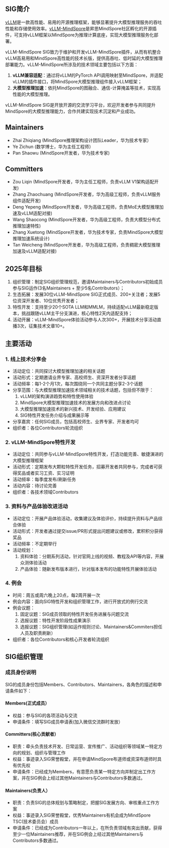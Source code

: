 ## SIG简介

[vLLM](https://github.com/vllm-project/vllm)是一款高性能、易用的开源推理框架，能够显著提升大模型推理服务的吞吐性能和存储使用效率。[vLLM-MindSpore](https://gitee.com/mindspore/vllm_mindspore)是昇思MindSpore社区孵化的开源插件，可支持vLLM框架以MindSpore为推理计算底座，实现大模型推理服务化部署。

vLLM-MindSpore SIG致力于维护和开发vLLM-MindSpore插件，从而有机整合vLLM高易用和MindSpore高性能的技术长版，提供高吞吐、低时延的大模型推理部署能力。vLLM-MindSpore所涉及的技术领域主要包括以下方面：

1. **vLLM兼容适配**：通过将vLLM的PyTorch API调用映射至MindSpore，并适配vLLM的插件接口，将MindSpore大模型推理组件接入vLLM框架；
2. **大模型推理加速**：依托MindSpore的图融合、通信-计算掩盖等技术，实现高性能的大模型推理。

vLLM-MindSpore SIG是开放开源的交流学习平台，欢迎开发者参与共同提升MindSpore的大模型推理能力，合作共建实现技术沉淀和产业成功。

## Maintainers

* Zhai Zhiqiang (MindSpore推理架构设计团队Leader，华为技术专家）
* Ye Zichun (数学博士，华为主任工程师）
* Pan Shaowu (MindSpore开发者，华为技术专家)

## Committers

* Zou Liqin (MindSpore开发者，华为主任工程师，负责vLLM V1架构适配开发)
* Zhang Zhaochuang (MindSpore开发者，华为高级工程师，负责vLLM服务组件适配开发)
* Deng Yepeng (MindSpore开发者，华为高级工程师，负责MoE大模型推理加速及vLLM适配对接)
* Wang Shaocong (MindSpore开发者，华为高级工程师，负责大模型分布式推理加速特性)
* Zhang Xuetong (MindSpore开发者，华为技术专家，负责MindSpore大模型推理加速系统设计)
* Tan Weicheng (MindSpore开发者，华为高级工程师，负责稠密大模型推理加速及vLLM适配对接)

## 2025年目标

1. 组织管理：制定SIG组织管理规范，邀请Maintainers与Contributors初始成员参与SIG运作(3名Maintainers + 至少5名Contributors）；
2. 生态拓展：发展30位vLLM-MindSpore SIG正式成员、200+关注者；发展5位资深开发者、10位优秀开发者；
3. 特性开发：支持至少20个SOTA LLM和MMLM，持续适配vLLM最新稳定版本，挑战跟随vLLM主干分支演进，核心特性2天内适配支持；
4. 活动开展：vLLM-MindSpore体验活动参与人次300+，开展技术分享活动直播3次，征集技术文章10+。

## 主要活动

### 1. 线上技术分享会

* 活动定位：共同探讨大模型推理加速的相关话题
* 活动形式：定期邀请业界专家、高校师生、资深开发者分享话题
* 活动频率：每1-2个月1次，每次围绕同一个共同主题分享2-3个话题
* 分享范围：与大模型推理加速技术领域相关的技术话题，包括但不限于：
  1. vLLM的架构演讲趋势和特性使用体验
  2. MindSpore大模型推理加速技术的发展方向和改进点讨论
  3. 大模型推理加速技术的新兴技术、开发经验、应用建议
  4. SIG特性开发任务介绍与成果展示等
* 分享嘉宾：任何SIG成员，包括高校师生、业界专家、开发者均可
* 组织者：各位Contributors轮流组织

### 2. vLLM-MindSpore特性开发

* 活动定位：共同参与vLLM-MindSpore特性开发，打造功能完善、敏捷演进的大模型推理框架
* 活动形式：定期发布大颗粒特性开发任务，招募开发者共同参与，完成者可获得奖品或者实习工资、实习证明
* 活动频率：每季度发布/刷新任务
* 活动内容：待讨论完善
* 组织者：各技术领域Contributors

### 3. 资料与产品体验改进活动

* 活动定位：开展产品体验活动，收集建议及体验评价，持续提升资料与产品综合体验
* 活动形式：开发者通过提交issue/PR形式提出问题建议或修改，累积积分获得奖品
* 活动频率：不定期举行
* 活动规划：
  1. 资料体验：分期系列活动，针对官网上线的视频、教程及API等内容，开展众测体验活动
  2. 产品体验：随新发布版本进行，针对版本发布的功能特性开展体验活动

### 4. 例会

* 时间：周五或周六晚上20点，每2周开展一次
* 例会内容：面向SIG特性开发和组织管理工作，进行开放式的例行交流
* 例会议题：
  1. 固定议题：SIG成员领取的特性开发任务进展与问题交流
  2. 选报议题：特性开发阶段性成果演示
  3. 选报议题：SIG组织管理(如运作规则讨论、Maintainers&Commiters担任人员及职责刷新）
* 组织者：各位Contributors和核心开发者轮流组织

## SIG组织管理

### 成员身份说明

SIG的成员身份包括Members、Contributors、Maintainers，各角色的描述和申请条件如下：

#### Members(正式成员）

* 权益：参与SIG的各项活动与交流
* 申请条件：填写SIG成员申请表(加入微信交流群时发放）

#### Committers(核心贡献者）

* 职责：牵头负责技术开发、日常运营、宣传推广、活动组织等领域某一特定方向的规划、组织与管理工作
* 权益：事迹录入SIG荣誉殿堂，并在申请MindSpore布道师或资深布道师时具有优先权
* 申请条件：已经成为Members，有意愿负责某一特定方向并制定出工作方案，并在SIG例会上经过其他Maintainers与Contributors多数通过。

#### Maintainers(负责人）

* 职责：负责SIG的总体规划与策略制定，把握SIG发展方向、审核重点工作方案
* 权益：事迹录入SIG荣誉殿堂，优秀Maintainers有机会成为MindSpore TSC(技术委员会）成员
* 申请条件：已经成为Contributors一年以上，在所负责领域有突出贡献，获得至少一位Maintainers推荐，并在SIG例会上经过其他Maintainers与Contributors多数通过。